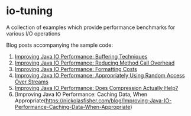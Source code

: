 # io-tuning
A collection of examples which provide performance benchmarks for various I/O operations

Blog posts accompanying the sample code:
1. [Improving Java IO Performance: Buffering Techniques](https://nickolasfisher.com/blog/Improving-Java-IO-Performance-Buffering-Techniques)
2. [Improving Java IO Performance: Reducing Method Call Overhead](https://nickolasfisher.com/blog/Improving-Java-IO-Performance-Reducing-Method-Call-Overhead)
3. [Improving Java IO Performance: Formatting Costs](https://nickolasfisher.com/blog/Improving-Java-IO-Performance-Formatting-Costs)
4. [Improving Java IO Performance: Appropriately Using Random Access Over Streams](https://nickolasfisher.com/blog/Improving-Java-IO-Performance-Appropriately-Using-Random-Access-Over-Streams)
5. [Improving Java IO Performance: Does Compression Actually Help?](https://nickolasfisher.com/blog/Improving-Java-IO-Performance-Does-Compression-Actually-Help)
6. [Improving Java IO Performance: Caching Data, When Appropriate(https://nickolasfisher.com/blog/Improving-Java-IO-Performance-Caching-Data-When-Appropriate)
